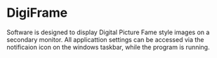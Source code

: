 DigiFrame
=========

  Software is designed to display Digital Picture Fame style images on a
secondary monitor. All applicattion settings can be accessed via the
notificaion icon on the windows taskbar, while the program is running.





